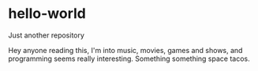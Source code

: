 # hello-world
Just another repository

Hey anyone reading this, I'm into music, movies, games and shows, and programming seems really interesting.
Something something space tacos.

